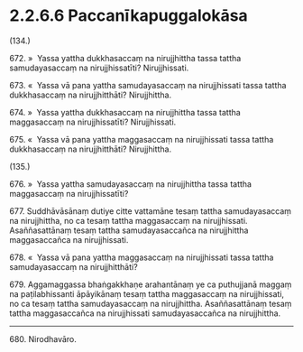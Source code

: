 

# 2.2.6.6 Paccanīkapuggalokāsa





(134.)

672\. »  Yassa yattha dukkhasaccaṃ na nirujjhittha tassa tattha samudayasaccaṃ na nirujjhissatīti? Nirujjhissati.

673\. «  Yassa vā pana yattha samudayasaccaṃ na nirujjhissati tassa tattha dukkhasaccaṃ na nirujjhitthāti? Nirujjhittha.

674\. »  Yassa yattha dukkhasaccaṃ na nirujjhittha tassa tattha maggasaccaṃ na nirujjhissatīti? Nirujjhissati.

675\. «  Yassa vā pana yattha maggasaccaṃ na nirujjhissati tassa tattha dukkhasaccaṃ na nirujjhitthāti? Nirujjhittha.

(135.)

676\. »  Yassa yattha samudayasaccaṃ na nirujjhittha tassa tattha maggasaccaṃ na nirujjhissatīti?

677\. Suddhāvāsānaṃ dutiye citte vattamāne tesaṃ tattha samudayasaccaṃ na nirujjhittha, no ca tesaṃ tattha maggasaccaṃ na nirujjhissati. Asaññasattānaṃ tesaṃ tattha samudayasaccañca na nirujjhittha maggasaccañca na nirujjhissati.

678\. «  Yassa vā pana yattha maggasaccaṃ na nirujjhissati tassa tattha samudayasaccaṃ na nirujjhitthāti?

679\. Aggamaggassa bhaṅgakkhaṇe arahantānaṃ ye ca puthujjanā maggaṃ na paṭilabhissanti āpāyikānaṃ tesaṃ tattha maggasaccaṃ na nirujjhissati, no ca tesaṃ tattha samudayasaccaṃ na nirujjhittha. Asaññasattānaṃ tesaṃ tattha maggasaccañca na nirujjhissati samudayasaccañca na nirujjhittha.

---

680\. Nirodhavāro.





